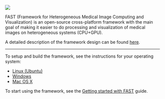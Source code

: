 ![](http://idi.ntnu.no/~smistad/fast_logo.png)

FAST (Framework for Heterogeneous Medical Image Computing and Visualization) is an open-source cross-platform framework with the main goal of making it easier to do processing and visualization of medical images on heterogeneous systems (CPU+GPU).

A detailed description of the framework design can be found [here](https://github.com/smistad/FAST/wiki/Framework-Design).

***

To setup and build the framework, see the instructions for your operating system:
* [Linux (Ubuntu)](https://github.com/smistad/FAST/wiki/Linux-instructions)
* [Windows](https://github.com/smistad/FAST/wiki/Windows-instructions)
* [Mac OS X](https://github.com/smistad/FAST/wiki/Mac-OS-X-instructions)

To start using the framework, see the [Getting started with FAST](https://github.com/smistad/FAST/wiki/Getting-started-with-FAST) guide.



